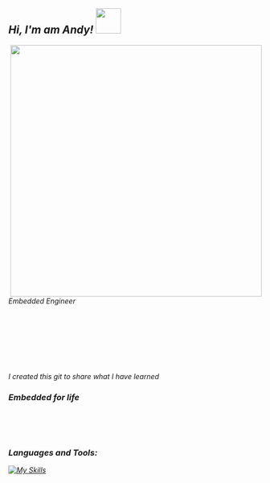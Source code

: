 <p><em><h2> Hi, I'm am Andy! <img src="https://media.giphy.com/media/mGcNjsfWAjY5AEZNw6/giphy.gif" width="50"></h2>
<img align='right' <img src="https://user-images.githubusercontent.com/74038190/213910845-af37a709-8995-40d6-be59-724526e3c3d7.gif" width="500">
<p><em>Embedded Engineer
<br><br><br><br><br><br><br><br>

I created this git to share what I have learned

### Embedded for life
<br><br><br>
<h3 align="left">Languages and Tools:</h3>

[![My Skills](https://skillicons.dev/icons?i=c,cpp,cs)](https://skillicons.dev)


